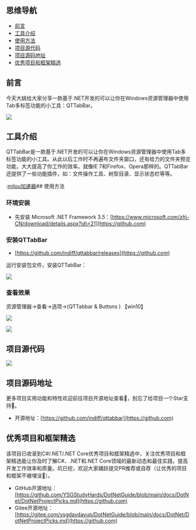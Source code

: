 ## 思维导航

* [前言](https://github.com)
* [工具介绍](https://github.com)
* [使用方法](https://github.com)
* [项目源代码](https://github.com)
* [项目源码地址](https://github.com)
* [优秀项目和框架精选](https://github.com)

## 前言


今天大姚给大家分享一款基于.NET开发的可以让你在Windows资源管理器中使用Tab多标签功能的小工具：QTTabBar。


![](https://img2024.cnblogs.com/blog/1336199/202411/1336199-20241130155232528-1565508461.gif)


## 工具介绍


QTTabBar是一款基于.NET开发的可以让你在Windows资源管理器中使用Tab多标签功能的小工具。从此以后工作时不再遍布文件夹窗口，还有给力的文件夹预览功能，大大提高了你工作的效率。就像IE 7和Firefox、Opera那样的。QTTabBar还提供了一些功能插件，如：文件操作工具、树型目录、显示状态栏等等。


:[milou加速器](https://xinminxuehui.org)## 使用方法


### 环境安装


* 先安装 Microsoft .NET Framework 3\.5：[https://www.microsoft.com/zh\-CN/download/details.aspx?id\=21](https://github.com)


### 安装QTTabBar


* [https://github.com/indiff/qttabbar/releases](https://github.com)


运行安装包文件，安装QTTabBar：


![](https://img2024.cnblogs.com/blog/1336199/202411/1336199-20241130155246123-494043908.png)


### 查看效果


资源管理器\-\>查看\-\>选项\-\>(QTTabbar \& Buttons ) 【win10】


![](https://img2024.cnblogs.com/blog/1336199/202411/1336199-20241130155300170-471113726.png)


![](https://img2024.cnblogs.com/blog/1336199/202411/1336199-20241130155325951-725986818.gif)


## 项目源代码


![](https://img2024.cnblogs.com/blog/1336199/202411/1336199-20241130155334623-1893619176.png)


## 项目源码地址


更多项目实用功能和特性欢迎前往项目开源地址查看👀，别忘了给项目一个Star支持💖。


* 开源地址：[https://github.com/indiff/qttabbar](https://github.com)


## 优秀项目和框架精选


该项目已收录到C\#/.NET/.NET Core优秀项目和框架精选中，关注优秀项目和框架精选能让你及时了解C\#、.NET和.NET Core领域的最新动态和最佳实践，提高开发工作效率和质量。坑已挖，欢迎大家踊跃提交PR推荐或自荐（让优秀的项目和框架不被埋没🤞）。


* GitHub开源地址：[https://github.com/YSGStudyHards/DotNetGuide/blob/main/docs/DotNet/DotNetProjectPicks.md](https://github.com)
* Gitee开源地址：[https://gitee.com/ysgdaydayup/DotNetGuide/blob/main/docs/DotNet/DotNetProjectPicks.md](https://github.com)


 


 
